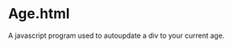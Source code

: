 Age.html
===========================

A javascript program used to autoupdate a div to your current age.